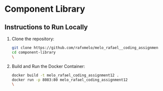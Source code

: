 # Component Library

## Instructions to Run Locally

1. Clone the repository:

   ```bash
   git clone https://github.com/rafxmelo/melo_rafael__coding_assignment12
   cd component-library
   \

   ```

2. Build and Run the Docker Container:
   ```bash
   docker build -t melo_rafael_coding_assignment12 .
   docker run -p 8083:80 melo_rafael_coding_assignment12
   \
   ```
